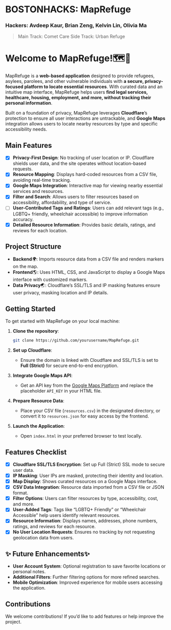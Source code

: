 # BOSTONHACKS: MapRefuge

### Hackers: Avdeep Kaur, Brian Zeng, Kelvin Lin, Olivia Ma

 >Main Track: Comet Care
 >Side Track: Urban Refuge

# Welcome to MapRefuge!🗺️📌

MapRefuge is a **web-based application** designed to provide refugees, asylees, parolees, and other vulnerable individuals with **a secure, privacy-focused platform to locate essential resources**. With curated data and an intuitive map interface, MapRefuge helps users **find legal services, healthcare, housing, employment, and more, without tracking their personal information**.

Built on a foundation of privacy, MapRefuge leverages **Cloudflare**’s protection to ensure all user interactions are untrackable, and **Google Maps** integration allows users to locate nearby resources by type and specific accessibility needs.

## Main Features

- [x]   **Privacy-First Design**: No tracking of user location or IP. Cloudflare shields user data, and the site operates without location-based requests.
- [x]  **Resource Mapping**: Displays hard-coded resources from a CSV file, avoiding real-time tracking.
- [x]   **Google Maps Integration**: Interactive map for viewing nearby essential services and resources.
- [x]  **Filter and Search**: Allows users to filter resources based on accessibility, affordability, and type of service.
-  [ ] **User-Contributed Tags and Ratings**: Users can add relevant tags (e.g., LGBTQ+ friendly, wheelchair accessible) to improve information accuracy.
-  [x]  **Detailed Resource Information**: Provides basic details, ratings, and reviews for each location.
## Project Structure

- **Backend**🌍: Imports resource data from a CSV file and renders markers on the map.
-   **Frontend**🌎: Uses HTML, CSS, and JavaScript to display a Google Maps interface with customized markers.
-   **Data Privacy**🌏: Cloudflare’s SSL/TLS and IP masking features ensure user privacy, masking location and IP details.


## Getting Started

To get started with MapRefuge on your local machine:

1. **Clone the repository**:
   ```bash
   git clone https://github.com/yourusername/MapRefuge.git
   ```
2. **Set up Cloudflare**:
   - Ensure the domain is linked with Cloudflare and SSL/TLS is set to **Full (Strict)** for secure end-to-end encryption.

3. **Integrate Google Maps API**:
   - Get an API key from the [Google Maps Platform](https://cloud.google.com/maps-platform/) and replace the placeholder `API_KEY` in your HTML file.

4. **Prepare Resource Data**:
   - Place your CSV file (`resources.csv`) in the designated directory, or convert it to `resources.json` for easy access by the frontend.

5. **Launch the Application**:
   - Open `index.html` in your preferred browser to test locally.

## Features Checklist 

- [x] **Cloudflare SSL/TLS Encryption**: Set up Full (Strict) SSL mode to secure user data.
- [x] **IP Masking**: User IPs are masked, protecting their identity and location.
- [x] **Map Display**: Shows curated resources on a Google Maps interface.
- [x] **CSV Data Integration**: Resource data imported from a CSV file or JSON format.
- [x] **Filter Options**: Users can filter resources by type, accessibility, cost, and more.
- [x] **User-Added Tags**: Tags like “LGBTQ+ Friendly” or “Wheelchair Accessible” help users identify relevant resources.
- [x] **Resource Information**: Displays names, addresses, phone numbers, ratings, and reviews for each resource.
- [x] **No User Location Requests**: Ensures no tracking by not requesting geolocation data from users.

## ✨ Future Enhancements✨

- **User Account System**: Optional registration to save favorite locations or personal notes.
- **Additional Filters**: Further filtering options for more refined searches.
- **Mobile Optimization**: Improved experience for mobile users accessing the application.

## Contributions

We welcome contributions! If you’d like to add features or help improve the project.